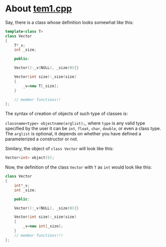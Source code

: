 # About [tem1.cpp](https://github.com/C0DER11101/CPPNotesAndPrograms/blob/master/templates/tem1.cpp)

Say, there is a class whose definition looks somewhat like this:

```c++
template<class T>
class Vector
{
	T*_v;
	int _size;

	public:

	Vector():_v(NULL), _size(0){}

	Vector(int size):_size(size)
	{
		_v=new T[_size];
	}

	// member functions!!
};
```

The syntax of creation of objects of such type of classes is:

`classname<type> objectname(arglist);`, where `type` is any valid type specified by the user it can be `int`, `float`, `char`, `double`, or even a class type. The `arglist` is optional, it depends on whether you have defined a parameterized a constructor or not.

Similary, the object of `class Vector` will look like this:

```c++
Vector<int> object(5);
```

Now, the definition of the class `Vector` with `T` as `int` would look like this:

```c++
class Vector
{
	int*_v;
	int _size;

	public:

	Vector():_v(NULL), _size(0){}

	Vector(int size):_size(size)
	{
		_v=new int[_size];
	}
	// member functions!!!
};
```
